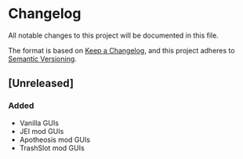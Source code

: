 # Changelog

All notable changes to this project will be documented in this file.

The format is based on [Keep a Changelog](//keepachangelog.com/en/1.0.0/),
and this project adheres to [Semantic Versioning](//semver.org/spec/v2.0.0.html).

## [Unreleased]
### Added
 - Vanilla GUIs
 - JEI mod GUIs
 - Apotheosis mod GUIs
 - TrashSlot mod GUIs
